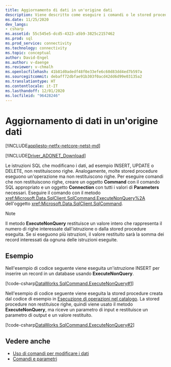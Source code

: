 ```yaml
---
title: Aggiornamento di dati in un'origine dati
description: Viene descritto come eseguire i comandi o le stored procedure che modificano i dati in un database.
ms.date: 11/25/2020
dev_langs:
- csharp
ms.assetid: 55c545e5-dcd5-4323-a5b9-3825c2157462
ms.prod: sql
ms.prod_service: connectivity
ms.technology: connectivity
ms.topic: conceptual
author: David-Engel
ms.author: v-daenge
ms.reviewer: v-chmalh
ms.openlocfilehash: 41b81d0adedf48f0e33efe6c60d83dd4ed7b597a
ms.sourcegitcommit: debaff72dbfae91b303f0acd42dd6d99e03135a2
ms.translationtype: HT
ms.contentlocale: it-IT
ms.lasthandoff: 12/01/2020
ms.locfileid: "96428246"
---
```

# <a name="updating-data-in-a-data-source"></a>Aggiornamento di dati in un'origine dati

[!INCLUDE[appliesto-netfx-netcore-netst-md](../../includes/appliesto-netfx-netcore-netst-md.md)]

[!INCLUDE[Driver_ADONET_Download](../../includes/driver_adonet_download.md)]

Le istruzioni SQL che modificano i dati, ad esempio INSERT, UPDATE o DELETE, non restituiscono righe. Analogamente, molte stored procedure eseguono un'operazione ma non restituiscono righe. Per eseguire comandi che non restituiscono righe, creare un oggetto **Command** con il comando SQL appropriato e un oggetto **Connection** con tutti i valori di **Parameters** necessari. Eseguire il comando con il metodo <xref:Microsoft.Data.SqlClient.SqlCommand.ExecuteNonQuery%2A> dell'oggetto <xref:Microsoft.Data.SqlClient.SqlCommand>.

> [!NOTE]
> Il metodo **ExecuteNonQuery** restituisce un valore intero che rappresenta il numero di righe interessate dall'istruzione o dalla stored procedure eseguita. Se si eseguono più istruzioni, il valore restituito sarà la somma dei record interessati da ognuna delle istruzioni eseguite.

## <a name="example"></a>Esempio

Nell'esempio di codice seguente viene eseguita un'istruzione INSERT per inserire un record in un database usando **ExecuteNonQuery**.
  
[!code-csharp[DataWorks SqlCommand.ExecuteNonQuery#1](~/../sqlclient/doc/samples/SqlCommand_ExecuteNonQuery_SP_DML.cs#1)]

Nell'esempio di codice seguente viene eseguita la stored procedure creata dal codice di esempio in [Esecuzione di operazioni nel catalogo](perform-catalog-operations.md). La stored procedure non restituisce righe, quindi viene usato il metodo **ExecuteNonQuery**, ma riceve un parametro di input e restituisce un parametro di output e un valore restituito.

[!code-csharp[DataWorks SqlCommand.ExecuteNonQuery#2](~/../sqlclient/doc/samples/SqlCommand_ExecuteNonQuery_SP_DML.cs#2)]

## <a name="see-also"></a>Vedere anche

- [Uso di comandi per modificare i dati](use-commands-to-modify-data.md)
- [Comandi e parametri](commands-parameters.md)
